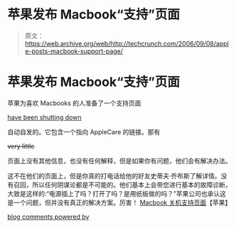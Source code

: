 # 苹果发布 Macbook“支持”页面

> 原文：<https://web.archive.org/web/http://techcrunch.com/2006/09/08/apple-posts-macbook-support-page/>

# 苹果发布 Macbook“支持”页面

苹果为喜欢 Macbooks 的人准备了一个支持页面

[have been shutting down](https://web.archive.org/web/20130627214419/http://crunchgear.com/2006/09/05/macbook-sudden-shutdown-solution/)

自动自发的。它包含一个指向 AppleCare 的链接。那有

~~very little~~

页面上没有其他信息，也没有任何解释，但是如果你有问题，他们会有解决办法。

这不在他们的页面上，但是你真的打电话给他的好友史蒂夫·乔布斯了解详情。没有召回，所以任何阴谋论都是不可能的。他们基本上会带您进行基本的故障诊断，大致是这样的:“电源插上了吗？打开了吗？是用纸板做的吗？”苹果公司也承认这是一个问题，但并没有真正的解决方案。厉害！
[Macbook 关机支持页面](https://web.archive.org/web/20130627214419/http://docs.info.apple.com/article.html?artnum=304308)【苹果】

[blog comments powered by](https://web.archive.org/web/20130627214419/http://disqus.com/)